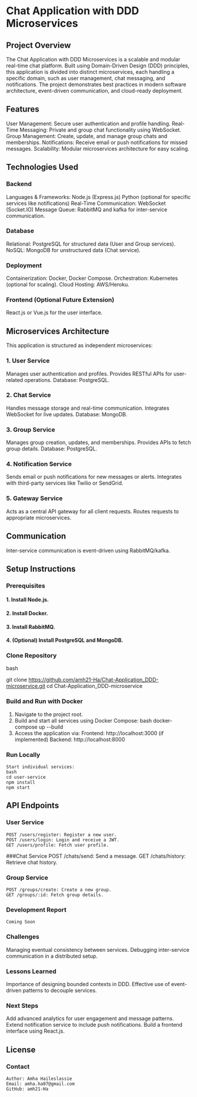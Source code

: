 # Chat Application with DDD Microservices
## Project Overview
The Chat Application with DDD Microservices is a scalable and modular real-time chat platform. Built using Domain-Driven Design (DDD) principles, this application is divided into distinct microservices, each handling a specific domain, such as user management, chat messaging, and notifications. The project demonstrates best practices in modern software architecture, event-driven communication, and cloud-ready deployment.

## Features
User Management: Secure user authentication and profile handling.
Real-Time Messaging: Private and group chat functionality using WebSocket.
Group Management: Create, update, and manage group chats and memberships.
Notifications: Receive email or push notifications for missed messages.
Scalability: Modular microservices architecture for easy scaling.

## Technologies Used
### Backend
Languages & Frameworks:
Node.js (Express.js)
Python (optional for specific services like notifications)
Real-Time Communication: WebSocket (Socket.IO)
Message Queue: RabbitMQ and kafka for inter-service communication.
### Database
Relational: PostgreSQL for structured data (User and Group services).
NoSQL: MongoDB for unstructured data (Chat service).
### Deployment
Containerization: Docker, Docker Compose.
Orchestration: Kubernetes (optional for scaling).
Cloud Hosting: AWS/Heroku.
### Frontend (Optional Future Extension)
React.js or Vue.js for the user interface.
## Microservices Architecture
This application is structured as independent microservices:

### 1. User Service
Manages user authentication and profiles.
Provides RESTful APIs for user-related operations.
Database: PostgreSQL.
### 2. Chat Service
Handles message storage and real-time communication.
Integrates WebSocket for live updates.
Database: MongoDB.
### 3. Group Service
Manages group creation, updates, and memberships.
Provides APIs to fetch group details.
Database: PostgreSQL.
### 4. Notification Service
Sends email or push notifications for new messages or alerts.
Integrates with third-party services like Twilio or SendGrid.
### 5. Gateway Service
Acts as a central API gateway for all client requests.
Routes requests to appropriate microservices.
## Communication
Inter-service communication is event-driven using RabbitMQ/kafka.
## Setup Instructions
### Prerequisites
#### 1. Install Node.js.
#### 2. Install Docker.
#### 3. Install RabbitMQ.
#### 4. (Optional) Install PostgreSQL and MongoDB.
### Clone Repository
bash

git clone https://github.com/amh21-Ha/Chat-Application_DDD-microservice.git
cd Chat-Application_DDD-microservice

### Build and Run with Docker
1. Navigate to the project root.
2. Build and start all services using Docker Compose:
	bash
	docker-compose up --build
3. Access the application via:
	Frontend: http://localhost:3000 (if implemented)
	Backend: http://localhost:8000
### Run Locally
	Start individual services:
	bash
	cd user-service
	npm install
	npm start
## API Endpoints
### User Service
	POST /users/register: Register a new user.
	POST /users/login: Login and receive a JWT.
	GET /users/profile: Fetch user profile.
###Chat Service
	POST /chats/send: Send a message.
	GET /chats/history: Retrieve chat history.
### Group Service
	POST /groups/create: Create a new group.
	GET /groups/:id: Fetch group details.
### Development Report
	Coming Soon
### Challenges
Managing eventual consistency between services.
Debugging inter-service communication in a distributed setup.
### Lessons Learned
Importance of designing bounded contexts in DDD.
Effective use of event-driven patterns to decouple services.
### Next Steps
Add advanced analytics for user engagement and message patterns.
Extend notification service to include push notifications.
Build a frontend interface using React.js.
## License


### Contact
	Author: Amha Haileslassie
	Email: amha.ha07@gmail.com
	GitHub: amh21-Ha

